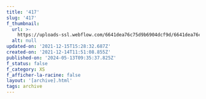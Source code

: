 ```yaml
---
title: '417'
slug: '417'
f_thumbnail:
  url: >-
    https://uploads-ssl.webflow.com/6641dea76c75d9b6904dcf9d/6641dea76c75d9b6904dd321_417.jpg
  alt: null
updated-on: '2021-12-15T15:28:32.687Z'
created-on: '2021-12-14T11:51:08.855Z'
published-on: '2024-05-13T09:35:37.825Z'
f_status: false
f_category: XS
f_afficher-la-racine: false
layout: '[archive].html'
tags: archive
---
```



